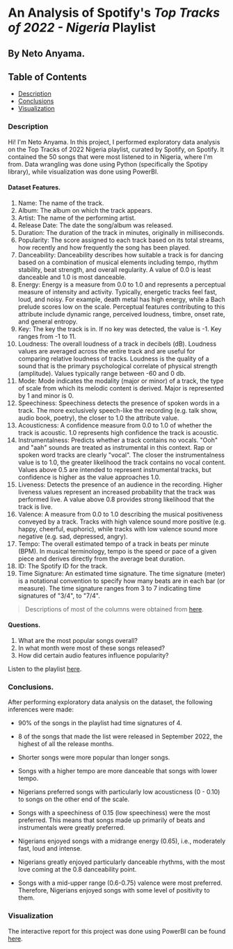 # An Analysis of Spotify's _Top Tracks of 2022 - Nigeria_  Playlist
## By Neto Anyama.

## Table of Contents
<ul>
<li><a href="#description">Description</a></li>
<li><a href="#conclusions">Conclusions</a></li>
<li><a href="#visualization">Visualization</a></li>
</ul>

<a id='description'></a>
### Description
Hi! I'm Neto Anyama. In this project, I performed exploratory data analysis on the Top Tracks of 2022 Nigeria playlist, curated by Spotify, on Spotify. It contained the 50 songs that were most listened to in Nigeria, where I'm from. Data wrangling was done using Python (specifically the Spotipy library), while visualization was done using PowerBI.

#### Dataset Features.
1. Name: The name of the track.                  
2. Album: The album on which the track appears.           
3. Artist: The name of the performing artist.               
4. Release Date: The date the song/album was released.    
5. Duration: The duration of the track in minutes, originally in milliseconds.            
6. Popularity: The score assigned to each track based on its total streams, how recently and how frequently the song has been played.            
7. Danceability: Danceability describes how suitable a track is for dancing based on a combination of musical elements including tempo, rhythm stability, beat strength, and overall regularity. A value of 0.0 is least danceable and 1.0 is most danceable.
8. Energy: Energy is a measure from 0.0 to 1.0 and represents a perceptual measure of intensity and activity. Typically, energetic tracks feel fast, loud, and noisy. For example, death metal has high energy, while a Bach prelude scores low on the scale. Perceptual features contributing to this attribute include dynamic range, perceived loudness, timbre, onset rate, and general entropy.          
9. Key: The key the track is in. If no key was detected, the value is -1. Key ranges from -1 to 11.
10. Loudness: The overall loudness of a track in decibels (dB). Loudness values are averaged across the entire track and are useful for comparing relative loudness of tracks. Loudness is the quality of a sound that is the primary psychological correlate of physical strength (amplitude). Values typically range between -60 and 0 db.
11. Mode: Mode indicates the modality (major or minor) of a track, the type of scale from which its melodic content is derived. Major is represented by 1 and minor is 0.
12. Speechiness: Speechiness detects the presence of spoken words in a track. The more exclusively speech-like the recording (e.g. talk show, audio book, poetry), the closer to 1.0 the attribute value. 
13. Acousticness: A confidence measure from 0.0 to 1.0 of whether the track is acoustic. 1.0 represents high confidence the track is acoustic.
14. Instrumentalness: Predicts whether a track contains no vocals. "Ooh" and "aah" sounds are treated as instrumental in this context. Rap or spoken word tracks are clearly "vocal". The closer the instrumentalness value is to 1.0, the greater likelihood the track contains no vocal content. Values above 0.5 are intended to represent instrumental tracks, but confidence is higher as the value approaches 1.0.
15. Liveness: Detects the presence of an audience in the recording. Higher liveness values represent an increased probability that the track was performed live. A value above 0.8 provides strong likelihood that the track is live.            
16. Valence: A measure from 0.0 to 1.0 describing the musical positiveness conveyed by a track. Tracks with high valence sound more positive (e.g. happy, cheerful, euphoric), while tracks with low valence sound more negative (e.g. sad, depressed, angry).
17. Tempo: The overall estimated tempo of a track in beats per minute (BPM). In musical terminology, tempo is the speed or pace of a given piece and derives directly from the average beat duration.                
18. ID: The Spotify ID for the track.
19. Time Signature: An estimated time signature. The time signature (meter) is a notational convention to specify how many beats are in each bar (or measure). The time signature ranges from 3 to 7 indicating time signatures of "3/4", to "7/4".

> Descriptions of most of the columns were obtained from [here](https://developer.spotify.com/documentation/web-api/reference/#/operations/get-audio-features).
  
#### Questions.
1. What are the most popular songs overall?
2. In what month were most of these songs released?
3. How did certain audio features influence popularity?

Listen to the playlist [here](https://open.spotify.com/playlist/37i9dQZF1DX1W96TRrqJX4). 

<a id='conclusions'></a>
### Conclusions.

After performing exploratory data analysis on the dataset, the following inferences were made:

- 90% of the songs in the playlist had time signatures of 4.

- 8 of the songs that made the list were released in September 2022, the highest of all the release months.

- Shorter songs were more popular than longer songs.

- Songs with a higher tempo are more danceable that songs with lower tempo.

- Nigerians preferred songs with particularly low acousticness (0 - 0.10) to songs on the other end of the scale.

- Songs with a speechiness of 0.15 (low speechiness) were the most preferred. This means that songs made up primarily of beats and instrumentals were greatly preferred.

- Nigerians enjoyed songs with a midrange energy (0.65), i.e., moderately fast, loud and intense.

- Nigerians greatly enjoyed particularly danceable rhythms, with the most love coming at the 0.8 danceability point.

- Songs with a mid-upper range (0.6-0.75) valence were most preferred. Therefore, Nigerians enjoyed songs with some level of positivity to them.

<a id='visualization'></a>
### Visualization
The interactive report for this project was done using PowerBI can be found [here](https://app.powerbi.com/view?r=eyJrIjoiMDAwMTBmNWItOWYwMy00NmE1LWFjMWYtOTdhNjY0NWM0MTUzIiwidCI6ImEzMjNmYmMzLTM3NzUtNDNhMi05MWYxLTA4YWY1ZTA1MTVhZSJ9).
